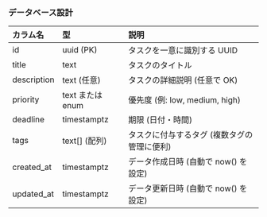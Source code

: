 ### データベース設計

| カラム名    | 型               | 説明                                        |
| :---------- | :--------------- | :------------------------------------------ |
| id          | uuid (PK)        | タスクを一意に識別する UUID                 |
| title       | text             | タスクのタイトル                            |
| description | text (任意)      | タスクの詳細説明 (任意で OK)                |
| priority    | text または enum | 優先度 (例: low, medium, high)              |
| deadline    | timestamptz      | 期限 (日付・時間)                           |
| tags        | text[] (配列)    | タスクに付与するタグ (複数タグの管理に便利) |
| created_at  | timestamptz      | データ作成日時 (自動で now() を設定)        |
| updated_at  | timestamptz      | データ更新日時 (自動で now() を設定)        |

